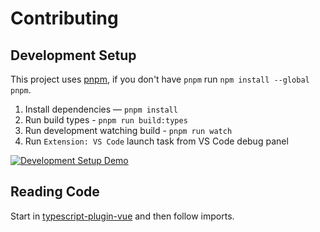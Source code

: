 # Contributing

## Development Setup

This project uses [pnpm](https://pnpm.js.org/), if you don't have `pnpm` run `npm install --global pnpm`.

1. Install dependencies — `pnpm install`
2. Run build types - `pnpm run build:types`
3. Run development watching build - `pnpm run watch`
4. Run `Extension: VS Code` launch task from VS Code debug panel

[![Development Setup Demo](https://img.youtube.com/vi/lVIhkSays9g/0.jpg)](https://www.youtube.com/watch?v=lVIhkSays9g)

## Reading Code

Start in [typescript-plugin-vue](./packages/typescript-plugin-vue/src/index.ts) and then follow imports.

